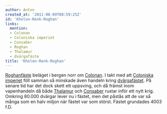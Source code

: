 ```yaml
---
author: Anton
created_at: '2011-08-09T08:59:25Z'
id: 'Kholon-Renk-Roghan'
links:
  mention:
  - Colonan
  - Coloniska imperiet
  - Consaber
  - Roghan
  - Thalamur
  - dvärgafäste
title: 'Kholon-Renk-Roghan'
---
```


[Roghanfäste] beläget i bergen norr om [Colonan]. I takt med att [Coloniska imperiet] föll samman så
minskade även handeln kring [dvärgafästet]. På senare tid har det dock skett ett uppsving, och då
främst inom vapenhandeln då både [Thalamur] och [Consaber] rustar inför ett nytt krig. Omkring
80.000 dvärgar lever nu i fästet, men det påstås att de var så många som en halv miljon när fästet
var som störst. Fästet grundades 4003 f.D.

  [Roghanfäste]: Roghan
  [Colonan]: Colonan
  [Coloniska imperiet]: Coloniska_imperiet
  [dvärgafästet]: dvärgafäste
  [Thalamur]: Thalamur
  [Consaber]: Consaber
